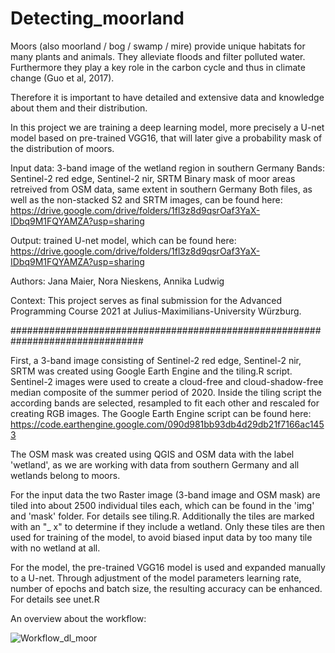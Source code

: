 # Detecting_moorland

Moors (also moorland / bog / swamp / mire) provide unique habitats for many plants and animals.
They alleviate floods and filter polluted water.
Furthermore they play a key role in the carbon cycle and thus in climate change (Guo et al, 2017).

Therefore it is important to have detailed and extensive data and knowledge about them and their distribution.

In this project we are training a deep learning model, more precisely a U-net model based on pre-trained VGG16, that will later give a probability mask of the distribution of moors. 



Input data: 3-band image of the wetland region in southern Germany 
              Bands: Sentinel-2 red edge, Sentinel-2 nir, SRTM 
            Binary mask of moor areas retreived from OSM data, same extent in southern Germany 
            Both files, as well as the non-stacked S2 and SRTM images, can be found here: https://drive.google.com/drive/folders/1fl3z8d9qsrOaf3YaX-IDbq9M1FQYAMZA?usp=sharing

Output: trained U-net model, which can be found here: https://drive.google.com/drive/folders/1fl3z8d9qsrOaf3YaX-IDbq9M1FQYAMZA?usp=sharing

Authors: Jana Maier, Nora Nieskens, Annika Ludwig 

Context: This project serves as final submission for the Advanced Programming Course 2021 at Julius-Maximilians-University Würzburg. 



################################################################################



First, a 3-band image consisting of Sentinel-2 red edge, Sentinel-2 nir, SRTM was created using Google Earth Engine and the tiling.R script.
Sentinel-2 images were used to create a cloud-free and cloud-shadow-free median composite of the summer period of 2020. Inside the tiling script the according bands are selected, resampled to fit each other and rescaled for creating RGB images.
The Google Earth Engine script can be found here: https://code.earthengine.google.com/090d981bb93db4d29db21f7166ac1453


The OSM mask was created using QGIS and OSM data with the label 'wetland', as we are working with data from southern Germany and all wetlands belong to moors.


For the input data the two Raster image (3-band image and OSM mask) are tiled into about 2500 individual tiles each, which can be found in the 'img' and 'mask' folder.
For details see tiling.R. Additionally the tiles are marked with an "_ x" to determine if they include a wetland. Only these tiles are then used for training of the model, to avoid biased input data by too many tile with no wetland at all.


For the model, the pre-trained VGG16 model is used and expanded manually to a U-net. 
Through adjustment of the model parameters learning rate, number of epochs and batch size, the resulting accuracy can be enhanced.
For details see unet.R




An overview about the workflow:


![Workflow_dl_moor](https://user-images.githubusercontent.com/57681769/134295716-9e25de9c-b680-44fd-b226-42c2b9cf9611.png)



